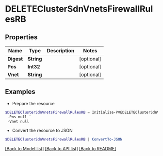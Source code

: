 # DELETEClusterSdnVnetsFirewallRulesRB
## Properties

Name | Type | Description | Notes
------------ | ------------- | ------------- | -------------
**Digest** | **String** |  | [optional] 
**Pos** | **Int32** |  | [optional] 
**Vnet** | **String** |  | [optional] 

## Examples

- Prepare the resource
```powershell
$DELETEClusterSdnVnetsFirewallRulesRB = Initialize-PVEDELETEClusterSdnVnetsFirewallRulesRB  -Digest null `
 -Pos null `
 -Vnet null
```

- Convert the resource to JSON
```powershell
$DELETEClusterSdnVnetsFirewallRulesRB | ConvertTo-JSON
```

[[Back to Model list]](../README.md#documentation-for-models) [[Back to API list]](../README.md#documentation-for-api-endpoints) [[Back to README]](../README.md)

